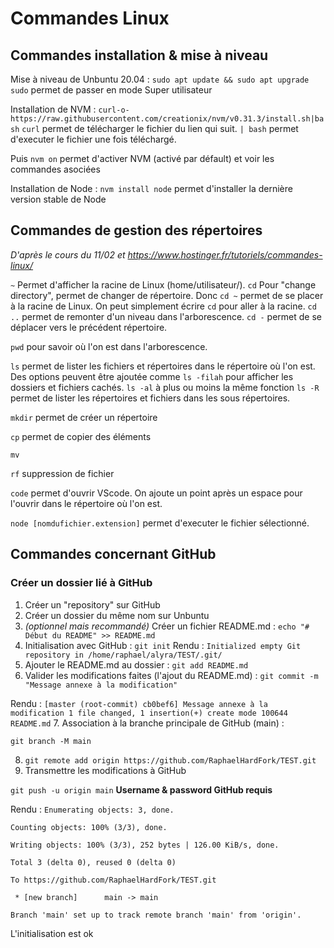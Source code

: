 # Commandes Linux

## Commandes installation & mise à niveau
Mise à niveau de Unbuntu 20.04 : `sudo apt update && sudo apt upgrade`
`sudo` permet de passer en mode Super utilisateur

Installation de NVM : `curl-o-https://raw.githubusercontent.com/creationix/nvm/v0.31.3/install.sh|bash`
`curl` permet de télécharger le fichier du lien qui suit.
`| bash` permet d'executer le fichier une fois téléchargé.


Puis `nvm on` permet d'activer NVM (activé par défault) et voir les commandes asociées

Installation de Node : `nvm install node` permet d'installer la dernière version stable de Node


## Commandes de gestion des répertoires
*D'après le cours du 11/02 et https://www.hostinger.fr/tutoriels/commandes-linux/*

`~` Permet d'afficher la racine de Linux (home/utilisateur/).
`cd` Pour "change directory", permet de changer de répertoire. Donc `cd ~` permet de se placer à la racine de Linux. 
On peut simplement écrire `cd` pour aller à la racine.
`cd ..` permet de remonter d'un niveau dans l'arborescence.
`cd -` permet de se déplacer vers le précédent répertoire.

`pwd` pour savoir où l'on est dans l'arborescence.

`ls` permet de lister les fichiers et répertoires dans le répertoire où l'on est. 
Des options peuvent être ajoutée comme `ls -filah` pour afficher les dossiers et fichiers cachés.
`ls -al` à plus ou moins la même fonction
`ls -R` permet de lister les répertoires et fichiers dans les sous répertoires.

`mkdir` permet de créer un répertoire

`cp` permet de copier des éléments

`mv`

`rf` suppression de fichier

`code` permet d'ouvrir VScode. On ajoute un point après un espace pour l'ouvrir dans le répertoire où l'on est.

`node [nomdufichier.extension]` permet d'executer le fichier sélectionné.

## Commandes concernant GitHub
### Créer un dossier lié à GitHub

1. Créer un "repository" sur GitHub
2. Créer un dossier du même nom sur Unbuntu
3. *(optionnel mais recommandé)* Créer un fichier README.md :
  `echo "# Début du README" >> README.md`
4. Initialisation avec GitHub :
  `git init`
  Rendu : `Initialized empty Git repository in /home/raphael/alyra/TEST/.git/`
5. Ajouter le README.md au dossier :
  `git add README.md`
6. Valider les modifications faites (l'ajout du README.md) :
  `git commit -m "Message annexe à la modification"`
  
Rendu : `[master (root-commit) cb0bef6] Message annexe à la modification
 1 file changed, 1 insertion(+)
 create mode 100644 README.md`
 7. Association à la branche principale de GitHub (main) :

 `git branch -M main`

8. `git remote add origin https://github.com/RaphaelHardFork/TEST.git`
9. Transmettre les modifications à GitHub

`git push -u origin main`
**Username & password GitHub requis**

Rendu : `Enumerating objects: 3, done.`

`Counting objects: 100% (3/3), done.`

`Writing objects: 100% (3/3), 252 bytes | 126.00 KiB/s, done.`

`Total 3 (delta 0), reused 0 (delta 0)`

`To https://github.com/RaphaelHardFork/TEST.git`

` * [new branch]      main -> main`

`Branch 'main' set up to track remote branch 'main' from 'origin'.` 

L'initialisation est ok